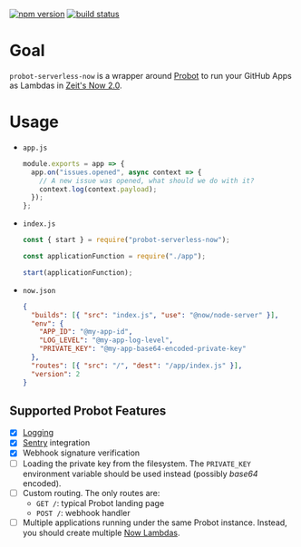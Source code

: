 [![npm version](https://img.shields.io/npm/v/probot-serverless-now.svg)](https://npmjs.org/package/probot-serverless-now)
[![build status](https://img.shields.io/circleci/project/github/tibdex/probot-serverless-now.svg)](https://circleci.com/gh/tibdex/probot-serverless-now)

# Goal

`probot-serverless-now` is a wrapper around [Probot](https://github.com/probot/probot) to run your GitHub Apps as Lambdas in [Zeit's Now 2.0](https://zeit.co/now).

# Usage

- `app.js`

  ```javascript
  module.exports = app => {
    app.on("issues.opened", async context => {
      // A new issue was opened, what should we do with it?
      context.log(context.payload);
    });
  };
  ```

- `index.js`

  ```javascript
  const { start } = require("probot-serverless-now");

  const applicationFunction = require("./app");

  start(applicationFunction);
  ```

- `now.json`

  ```json
  {
    "builds": [{ "src": "index.js", "use": "@now/node-server" }],
    "env": {
      "APP_ID": "@my-app-id",
      "LOG_LEVEL": "@my-app-log-level",
      "PRIVATE_KEY": "@my-app-base64-encoded-private-key"
    },
    "routes": [{ "src": "/", "dest": "/app/index.js" }],
    "version": 2
  }
  ```

## Supported Probot Features

- [x] [Logging](https://probot.github.io/docs/logging/)
- [x] [Sentry](https://probot.github.io/docs/configuration/) integration
- [x] Webhook signature verification
- [ ] Loading the private key from the filesystem. The `PRIVATE_KEY` environment variable should be used instead (possibly _base64_ encoded).
- [ ] Custom routing. The only routes are:
  - `GET /`: typical Probot landing page
  - `POST /`: webhook handler
- [ ] Multiple applications running under the same Probot instance. Instead, you should create multiple [Now Lambdas](https://zeit.co/docs/v2/deployments/concepts/lambdas/).
